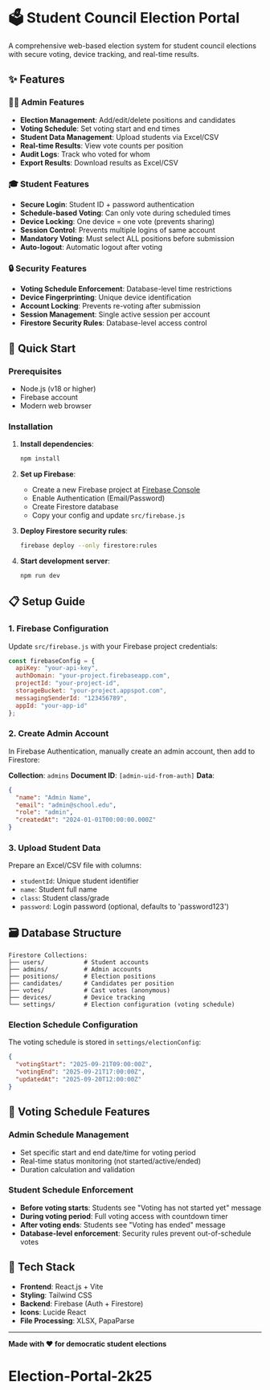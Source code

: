 # 🗳️ Student Council Election Portal

A comprehensive web-based election system for student council elections with secure voting, device tracking, and real-time results.

## ✨ Features

### 👨‍💼 Admin Features
- **Election Management**: Add/edit/delete positions and candidates
- **Voting Schedule**: Set voting start and end times
- **Student Data Management**: Upload students via Excel/CSV
- **Real-time Results**: View vote counts per position
- **Audit Logs**: Track who voted for whom
- **Export Results**: Download results as Excel/CSV

### 🎓 Student Features
- **Secure Login**: Student ID + password authentication
- **Schedule-based Voting**: Can only vote during scheduled times
- **Device Locking**: One device = one vote (prevents sharing)
- **Session Control**: Prevents multiple logins of same account
- **Mandatory Voting**: Must select ALL positions before submission
- **Auto-logout**: Automatic logout after voting

### 🔒 Security Features
- **Voting Schedule Enforcement**: Database-level time restrictions
- **Device Fingerprinting**: Unique device identification
- **Account Locking**: Prevents re-voting after submission
- **Session Management**: Single active session per account
- **Firestore Security Rules**: Database-level access control

## 🚀 Quick Start

### Prerequisites
- Node.js (v18 or higher)
- Firebase account
- Modern web browser

### Installation

1. **Install dependencies**:
   ```bash
   npm install
   ```

2. **Set up Firebase**:
   - Create a new Firebase project at [Firebase Console](https://console.firebase.google.com)
   - Enable Authentication (Email/Password)
   - Create Firestore database
   - Copy your config and update `src/firebase.js`

3. **Deploy Firestore security rules**:
   ```bash
   firebase deploy --only firestore:rules
   ```

4. **Start development server**:
   ```bash
   npm run dev
   ```

## 📋 Setup Guide

### 1. Firebase Configuration
Update `src/firebase.js` with your Firebase project credentials:

```javascript
const firebaseConfig = {
  apiKey: "your-api-key",
  authDomain: "your-project.firebaseapp.com",
  projectId: "your-project-id",
  storageBucket: "your-project.appspot.com",
  messagingSenderId: "123456789",
  appId: "your-app-id"
};
```

### 2. Create Admin Account
In Firebase Authentication, manually create an admin account, then add to Firestore:

**Collection**: `admins`
**Document ID**: `[admin-uid-from-auth]`
**Data**:
```json
{
  "name": "Admin Name",
  "email": "admin@school.edu",
  "role": "admin",
  "createdAt": "2024-01-01T00:00:00.000Z"
}
```

### 3. Upload Student Data
Prepare an Excel/CSV file with columns:
- `studentId`: Unique student identifier
- `name`: Student full name
- `class`: Student class/grade
- `password`: Login password (optional, defaults to 'password123')

## 🗃️ Database Structure

```
Firestore Collections:
├── users/           # Student accounts
├── admins/          # Admin accounts  
├── positions/       # Election positions
├── candidates/      # Candidates per position
├── votes/           # Cast votes (anonymous)
├── devices/         # Device tracking
└── settings/        # Election configuration (voting schedule)
```

### Election Schedule Configuration
The voting schedule is stored in `settings/electionConfig`:
```json
{
  "votingStart": "2025-09-21T09:00:00Z",
  "votingEnd": "2025-09-21T17:00:00Z",
  "updatedAt": "2025-09-20T12:00:00Z"
}
```

## 📅 Voting Schedule Features

### Admin Schedule Management
- Set specific start and end date/time for voting period
- Real-time status monitoring (not started/active/ended)
- Duration calculation and validation

### Student Schedule Enforcement
- **Before voting starts**: Students see "Voting has not started yet" message
- **During voting period**: Full voting access with countdown timer
- **After voting ends**: Students see "Voting has ended" message
- **Database-level enforcement**: Security rules prevent out-of-schedule votes

## 🔧 Tech Stack

- **Frontend**: React.js + Vite
- **Styling**: Tailwind CSS
- **Backend**: Firebase (Auth + Firestore)
- **Icons**: Lucide React
- **File Processing**: XLSX, PapaParse

---

**Made with ❤️ for democratic student elections**

# Election-Portal-2k25